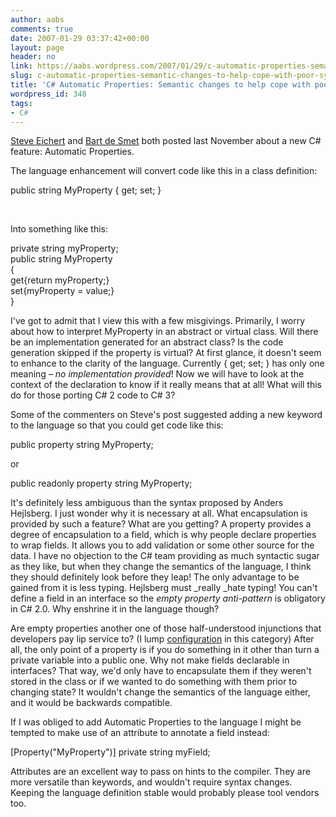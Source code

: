 ```yaml
---
author: aabs
comments: true
date: 2007-01-29 03:37:42+00:00
layout: page
header: no
link: https://aabs.wordpress.com/2007/01/29/c-automatic-properties-semantic-changes-to-help-cope-with-poor-syntax/
slug: c-automatic-properties-semantic-changes-to-help-cope-with-poor-syntax
title: 'C# Automatic Properties: Semantic changes to help cope with poor syntax? '
wordpress_id: 348
tags:
- C#
---
```


[Steve Eichert](http://steve.emxsoftware.com/LINQ/C+Automatic+Properties) and [Bart de Smet](http://community.bartdesmet.net/blogs/bart/archive/2006/11/08/C_2300_-Automatic-Properties.aspx) both posted last November about a new C# feature: Automatic Properties.


The language enhancement will convert code like this in a class definition:


public string MyProperty { get; set; }



 

Into something like this:


private string myProperty;  
public string MyProperty  
{  
 get{return myProperty;}  
 set{myProperty = value;}  
}


I've got to admit that I view this with a few misgivings. Primarily, I worry about how to interpret MyProperty in an abstract or virtual class. Will there be an implementation generated for an abstract class? Is the code generation skipped if the property is virtual? At first glance, it doesn't seem to enhance to the clarity of the language. Currently { get; set; } has only one meaning – _no implementation provided_! Now we will have to look at the context of the declaration to know if it really means that at all! What will this do for those porting C# 2 code to C# 3?


Some of the commenters on Steve's post suggested adding a new keyword to the language so that you could get code like this:


public property string MyProperty;


or


public readonly property string MyProperty;


It's definitely less ambiguous than the syntax proposed by Anders Hejlsberg. I just wonder why it is necessary at all. What encapsulation is provided by such a feature? What are you getting? A property provides a degree of encapsulation to a field, which is why people declare properties to wrap fields. It allows you to add validation or some other source for the data. I have no objection to the C# team providing as much syntactic sugar as they like, but when they change the semantics of the language, I think they should definitely look before they leap! The only advantage to be gained from it is less typing. Hejlsberg must _really _hate typing! You can't define a field in an interface so the _empty property anti-pattern_ is obligatory in C# 2.0. Why enshrine it in the language though?


Are empty properties another one of those half-understood injunctions that developers pay lip service to? (I lump [configuration](http://aabs.wordpress.com/configuration/) in this category) After all, the only point of a property is if you do something in it other than turn a private variable into a public one. Why not make fields declarable in interfaces? That way, we'd only have to encapsulate them if they weren't stored in the class or if we wanted to do something with them prior to changing state? It wouldn't change the semantics of the language either, and it would be backwards compatible.


If I was obliged to add Automatic Properties to the language I might be tempted to make use of an attribute to annotate a field instead:


[Property("MyProperty")] private string myField;


Attributes are an excellent way to pass on hints to the compiler. They are more versatile than keywords, and wouldn't require syntax changes. Keeping the language definition stable would probably please tool vendors too.
